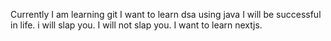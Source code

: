 Currently I am learning git
I want to learn dsa using java
I will be successful in life.
i will slap you.
I will not slap you. 
I want to learn nextjs.
